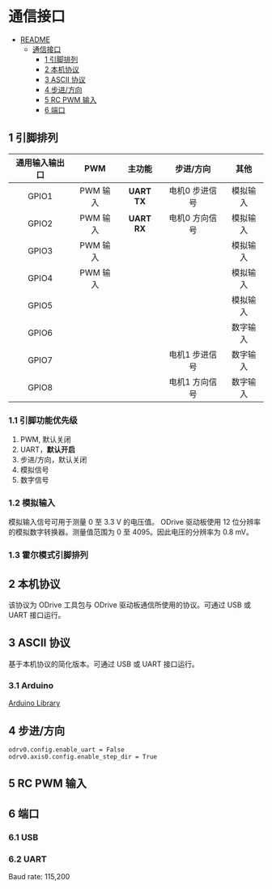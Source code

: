 # 通信接口

- [README](../README.md)
    - [通信接口](./004_interfaces_cn.md)
        - [1 引脚排列](#1-引脚排列)
        - [2 本机协议](#2-本机协议)
        - [3 ASCII 协议](#3-ASCII-协议)
        - [4 步进/方向](#4-步进/方向)
        - [5 RC PWM 输入](#5-RC-PWM-输入)
        - [6 端口](#6-端口)

## 1 引脚排列

|通用输入输出口|PWM|主功能|步进/方向|其他|
|:---:|:---:|:---:|:---:|:---:|
|GPIO1|PWM 输入|**UART TX**|电机0 步进信号|模拟输入|
|GPIO2|PWM 输入|**UART RX**|电机0 方向信号|模拟输入|
|GPIO3|PWM 输入|||模拟输入|
|GPIO4|PWM 输入|||模拟输入|
|GPIO5||||模拟输入|
|GPIO6||||数字输入|
|GPIO7|||电机1 步进信号|数字输入|
|GPIO8|||电机1 方向信号|数字输入|

### 1.1 引脚功能优先级

1. PWM, 默认关闭
2. UART，**默认开启**
3. 步进/方向，默认关闭
4. 模拟信号
5. 数字信号

### 1.2 模拟输入

模拟输入信号可用于测量 0 至 3.3 V 的电压值。 ODrive 驱动板使用 12 位分辨率的模拟数字转换器。测量值范围为 0 至 4095。因此电压的分辨率为 0.8 mV。

### 1.3 霍尔模式引脚排列

## 2 本机协议

该协议为 ODrive 工具包与 ODrive 驱动板通信所使用的协议。可通过 USB 或 UART 接口运行。

## 3 ASCII 协议

基于本机协议的简化版本。可通过 USB 或 UART 接口运行。

### 3.1 Arduino

[Arduino Library](https://github.com/madcowswe/ODrive/tree/master/Arduino/ODriveArduino)

## 4 步进/方向

```
odrv0.config.enable_uart = False
odrv0.axis0.config.enable_step_dir = True
```

## 5 RC PWM 输入

## 6 端口

### 6.1 USB

### 6.2 UART

Baud rate: 115,200